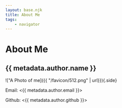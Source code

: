 ```yaml
---
layout: base.njk
title: About Me
tags:
    - navigator
---
```

# About Me

## {{ metadata.author.name }}

!["A Photo of me]({{ "/favicon/512.png" | url}}){.side}

Email: <{{ metadata.author.email }}>

Github: <{{ metadata.author.github }}>
